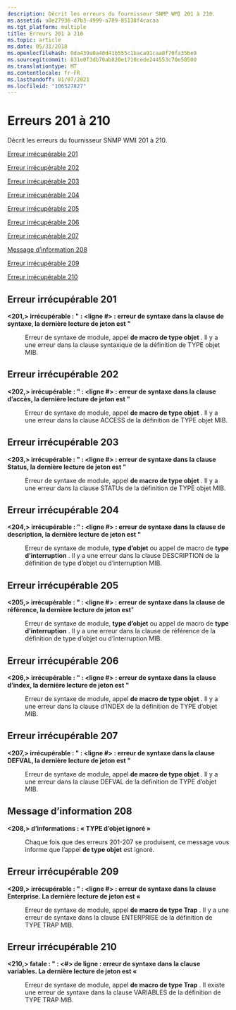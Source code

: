```yaml
---
description: Décrit les erreurs du fournisseur SNMP WMI 201 à 210.
ms.assetid: a0e27936-d7b3-4999-a709-85138f4cacaa
ms.tgt_platform: multiple
title: Erreurs 201 à 210
ms.topic: article
ms.date: 05/31/2018
ms.openlocfilehash: 0da439a0a40d41b555c1baca91caa8f70fa35be9
ms.sourcegitcommit: 831e8f3db78ab820e1710cede244553c70e50500
ms.translationtype: MT
ms.contentlocale: fr-FR
ms.lasthandoff: 01/07/2021
ms.locfileid: "106527827"
---
```

# <a name="errors-201-through-210"></a>Erreurs 201 à 210

Décrit les erreurs du fournisseur SNMP WMI 201 à 210.

[Erreur irrécupérable 201](#fatal-error-201)

[Erreur irrécupérable 202](#fatal-error-202)

[Erreur irrécupérable 203](#fatal-error-203)

[Erreur irrécupérable 204](#fatal-error-204)

[Erreur irrécupérable 205](#fatal-error-205)

[Erreur irrécupérable 206](#fatal-error-206)

[Erreur irrécupérable 207](#fatal-error-207)

[Message d’information 208](#information-message-208)

[Erreur irrécupérable 209](#fatal-error-209)

[Erreur irrécupérable 210](#fatal-error-210)

## <a name="fatal-error-201"></a>Erreur irrécupérable 201

<dl> <dt>

<span id="_201__Fatal_____fileName___line____Syntax_Error_in_the_SYNTAX_clause__Last_token_read_is__token__"></span><span id="_201__fatal_____filename___line____syntax_error_in_the_syntax_clause__last_token_read_is__token__"></span><span id="_201__FATAL_____FILENAME___LINE____SYNTAX_ERROR_IN_THE_SYNTAX_CLAUSE__LAST_TOKEN_READ_IS__TOKEN__"></span>**<201,> irrécupérable : " <fileName> : <ligne \#> : erreur de syntaxe dans la clause de syntaxe, la dernière lecture de jeton est <token> "**
</dt> <dd>

Erreur de syntaxe de module, appel **de macro de type objet** . Il y a une erreur dans la clause syntaxique de la définition de TYPE objet MIB.

</dd> </dl>

## <a name="fatal-error-202"></a>Erreur irrécupérable 202

<dl> <dt>

<span id="_202__Fatal_____fileName___line____Syntax_Error_in_the_ACCESS_clause__Last_token_read_is__token__"></span><span id="_202__fatal_____filename___line____syntax_error_in_the_access_clause__last_token_read_is__token__"></span><span id="_202__FATAL_____FILENAME___LINE____SYNTAX_ERROR_IN_THE_ACCESS_CLAUSE__LAST_TOKEN_READ_IS__TOKEN__"></span>**<202,> irrécupérable : " <fileName> : <ligne \#> : erreur de syntaxe dans la clause d’accès, la dernière lecture de jeton est <token> "**
</dt> <dd>

Erreur de syntaxe de module, appel **de macro de type objet** . Il y a une erreur dans la clause ACCESS de la définition de TYPE objet MIB.

</dd> </dl>

## <a name="fatal-error-203"></a>Erreur irrécupérable 203

<dl> <dt>

<span id="_203__Fatal_____fileName___line____Syntax_Error_in_the_STATUS_clause__Last_token_read_is__token__"></span><span id="_203__fatal_____filename___line____syntax_error_in_the_status_clause__last_token_read_is__token__"></span><span id="_203__FATAL_____FILENAME___LINE____SYNTAX_ERROR_IN_THE_STATUS_CLAUSE__LAST_TOKEN_READ_IS__TOKEN__"></span>**<203,> irrécupérable : " <fileName> : <ligne \#> : erreur de syntaxe dans la clause Status, la dernière lecture de jeton est <token> "**
</dt> <dd>

Erreur de syntaxe de module, appel **de macro de type objet** . Il y a une erreur dans la clause STATUs de la définition de TYPE objet MIB.

</dd> </dl>

## <a name="fatal-error-204"></a>Erreur irrécupérable 204

<dl> <dt>

<span id="_204__Fatal_____fileName___line____Syntax_Error_in_the_DESCRIPTION_clause__Last_token_read_is__token__"></span><span id="_204__fatal_____filename___line____syntax_error_in_the_description_clause__last_token_read_is__token__"></span><span id="_204__FATAL_____FILENAME___LINE____SYNTAX_ERROR_IN_THE_DESCRIPTION_CLAUSE__LAST_TOKEN_READ_IS__TOKEN__"></span>**<204,> irrécupérable : " <fileName> : <ligne \#> : erreur de syntaxe dans la clause de description, la dernière lecture de jeton est <token> "**
</dt> <dd>

Erreur de syntaxe de module, **type d’objet** ou appel de macro de **type d’interruption** . Il y a une erreur dans la clause DESCRIPTION de la définition de type d’objet ou d’interruption MIB.

</dd> </dl>

## <a name="fatal-error-205"></a>Erreur irrécupérable 205

<dl> <dt>

<span id="_205__Fatal_____fileName___line____Syntax_Error_in_the_REFERENCE_clause__Last_token_read_is__token__"></span><span id="_205__fatal_____filename___line____syntax_error_in_the_reference_clause__last_token_read_is__token__"></span><span id="_205__FATAL_____FILENAME___LINE____SYNTAX_ERROR_IN_THE_REFERENCE_CLAUSE__LAST_TOKEN_READ_IS__TOKEN__"></span>**<205,> irrécupérable : " <fileName> : <ligne \#> : erreur de syntaxe dans la clause de référence, la dernière <token> lecture de jeton est**"
</dt> <dd>

Erreur de syntaxe de module, **type d’objet** ou appel de macro de **type d’interruption** . Il y a une erreur dans la clause de référence de la définition de type d’objet ou d’interruption MIB.

</dd> </dl>

## <a name="fatal-error-206"></a>Erreur irrécupérable 206

<dl> <dt>

<span id="_206__Fatal_____fileName___line____Syntax_Error_in_the_INDEX_clause__Last_token_read_is__token__"></span><span id="_206__fatal_____filename___line____syntax_error_in_the_index_clause__last_token_read_is__token__"></span><span id="_206__FATAL_____FILENAME___LINE____SYNTAX_ERROR_IN_THE_INDEX_CLAUSE__LAST_TOKEN_READ_IS__TOKEN__"></span>**<206,> irrécupérable : " <fileName> : <ligne \#> : erreur de syntaxe dans la clause d’index, la dernière lecture de jeton est <token> "**
</dt> <dd>

Erreur de syntaxe de module, appel **de macro de type objet** . Il y a une erreur dans la clause d’INDEX de la définition de TYPE d’objet MIB.

</dd> </dl>

## <a name="fatal-error-207"></a>Erreur irrécupérable 207

<dl> <dt>

<span id="_207__Fatal_____fileName___line____Syntax_Error_in_the_DEFVAL_clause__Last_token_read_is__token__"></span><span id="_207__fatal_____filename___line____syntax_error_in_the_defval_clause__last_token_read_is__token__"></span><span id="_207__FATAL_____FILENAME___LINE____SYNTAX_ERROR_IN_THE_DEFVAL_CLAUSE__LAST_TOKEN_READ_IS__TOKEN__"></span>**<207,> irrécupérable : " <fileName> : <ligne \#> : erreur de syntaxe dans la clause DEFVAL, la dernière lecture de jeton est <token> "**
</dt> <dd>

Erreur de syntaxe de module, appel **de macro de type objet** . Il y a une erreur dans la clause DEFVAL de la définition de TYPE d’objet MIB.

</dd> </dl>

## <a name="information-message-208"></a>Message d’information 208

<dl> <dt>

<span id="_208__Information____Skipping_OBJECT-TYPE__identifier__"></span><span id="_208__information____skipping_object-type__identifier__"></span><span id="_208__INFORMATION____SKIPPING_OBJECT-TYPE__IDENTIFIER__"></span>**<208,> d’informations : « TYPE d’objet ignoré <identifier> »**
</dt> <dd>

Chaque fois que des erreurs 201-207 se produisent, ce message vous informe que l’appel **de type objet** est ignoré.

</dd> </dl>

## <a name="fatal-error-209"></a>Erreur irrécupérable 209

<dl> <dt>

<span id="_209__Fatal____fileName___line____Syntax_Error_in_the_ENTERPRISE_clause._Last_token_read_is__token__"></span><span id="_209__fatal____filename___line____syntax_error_in_the_enterprise_clause._last_token_read_is__token__"></span><span id="_209__FATAL____FILENAME___LINE____SYNTAX_ERROR_IN_THE_ENTERPRISE_CLAUSE._LAST_TOKEN_READ_IS__TOKEN__"></span>**<209,> irrécupérable : " <fileName> : <ligne \#> : erreur de syntaxe dans la clause Enterprise. La dernière lecture de jeton est <token> «**
</dt> <dd>

Erreur de syntaxe de module, appel **de macro de type Trap** . Il y a une erreur de syntaxe dans la clause ENTERPRISE de la définition de TYPE TRAP MIB.

</dd> </dl>

## <a name="fatal-error-210"></a>Erreur irrécupérable 210

<dl> <dt>

<span id="_210__Fatal____fileName___line____Syntax_Error_in_the_VARIABLES_clause._Last_token_read_is__token__"></span><span id="_210__fatal____filename___line____syntax_error_in_the_variables_clause._last_token_read_is__token__"></span><span id="_210__FATAL____FILENAME___LINE____SYNTAX_ERROR_IN_THE_VARIABLES_CLAUSE._LAST_TOKEN_READ_IS__TOKEN__"></span>**<210,> fatale : " <fileName> : <\#> de ligne : erreur de syntaxe dans la clause variables. La dernière lecture de jeton est <token> «**
</dt> <dd>

Erreur de syntaxe de module, appel **de macro de type Trap** . Il existe une erreur de syntaxe dans la clause VARIABLES de la définition de TYPE TRAP MIB.

</dd> </dl>

 

 




